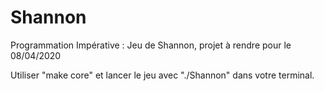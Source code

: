 # Shannon
Programmation Impérative : Jeu de Shannon, projet à rendre pour le 08/04/2020

Utiliser "make core" et lancer le jeu avec "./Shannon" dans votre terminal.
